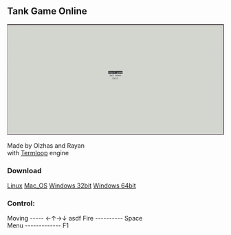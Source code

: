 ## Tank Game Online

![gif](https://github.com/DairovOlzhas/dar-project/raw/master/media/tank.gif)  

Made by Olzhas and Rayan  
with [Termloop](https://github.com/JoelOtter/termloop) engine

### Download
[Linux](https://github.com/DairovOlzhas/dar-project/raw/master/binaries/tank-game-linux)
[Mac_OS](https://github.com/DairovOlzhas/dar-project/raw/master/binaries/tank-game-darwin)
[Windows 32bit](https://github.com/DairovOlzhas/dar-project/raw/master/binaries/tank-game-win32.exe) 
[Windows 64bit](https://github.com/DairovOlzhas/dar-project/raw/master/binaries/tank-game-win64.exe)  
 
### Control:  
Moving ----- ←↑→↓  asdf
Fire ---------- Space  
Menu ------------- F1

